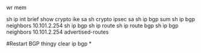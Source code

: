 
wr mem

sh ip int brief
show crypto ike sa
sh crypto ipsec sa
sh ip bgp sum
sh ip bgp neighbors 10.101.2.254
sh ip bgp
sh ip route
sh ip route bgp
sh ip bgp neighbors 10.101.2.254 advertised-routes

#Restart BGP thingy
clear ip bgp *


